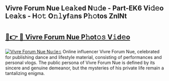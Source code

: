## Vivre Forum Nue L𝚎a𝚔ed N𝚞𝚍e - Part-EK6 Vi𝚍𝚎o L𝚎a𝚔s - H𝚘𝚝 O𝚗𝚕yf𝚊ns P𝚑𝚘tos ZnlNt

# <h2><a href="http://kfdf9s.oniu.top/?m=Vivre+Forum+Nue">🔗👉 🔴 Vivre Forum Nue P𝚑ot𝚘𝚜 V𝚒d𝚎o</a></h2>

[![Vivre Forum Nue Nu𝚍e𝚜](https://i.imgur.com/0qMVB7G.gif)](http://kfdf9s.oniu.top/?m=Vivre+Forum+Nue)
Online influencer Vivre Forum Nue, celebrated for publishing dance and lifestyle material, consisting of performances and personal vlogs. The public persona of Vivre Forum Nue is defined by its sincere and genuine demeanor, but the mysteries of his private life remain a tantalizing enigma.  
